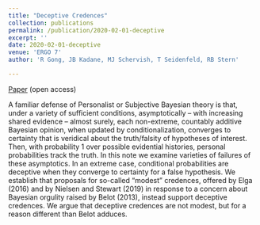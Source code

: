 ```yaml
---
title: "Deceptive Credences"
collection: publications
permalink: /publication/2020-02-01-deceptive
excerpt: ''
date: 2020-02-01-deceptive
venue: 'ERGO 7'
author: 'R Gong, JB Kadane, MJ Schervish, T Seidenfeld, RB Stern'

---
```


[Paper](https://doi.org/10.3998/ergo.1125) (open access)


A familiar defense of Personalist or Subjective Bayesian theory is that, under a variety of
sufficient conditions, asymptotically – with increasing shared evidence – almost surely, each
non-extreme, countably additive Bayesian opinion, when updated by conditionalization,
converges to certainty that is veridical about the truth/falsity of hypotheses of interest. Then,
with probability 1 over possible evidential histories, personal probabilities track the truth. In this
note we examine varieties of failures of these asymptotics. In an extreme case, conditional
probabilities are deceptive when they converge to certainty for a false hypothesis. We establish
that proposals for so-called “modest” credences, offered by Elga (2016) and by Nielsen and
Stewart (2019) in response to a concern about Bayesian orgulity raised by Belot (2013), instead
support deceptive credences. We argue that deceptive credences are not modest, but for a reason
different than Belot adduces.
